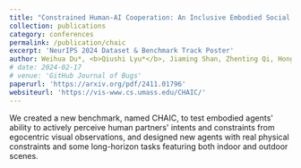 ```yaml
---
title: "Constrained Human-AI Cooperation: An Inclusive Embodied Social Intelligence Challenge"
collection: publications
category: conferences
permalink: /publication/chaic
excerpt: 'NeurIPS 2024 Dataset & Benchmark Track Poster'
author: Weihua Du*, <b>Qiushi Lyu*</b>, Jiaming Shan, Zhenting Qi, Hongxin Zhang, Sunli Chen, Andi Peng, Tianmin Shu, Kwonjoon Lee, Behzad Dariush, Chuang Gan
# date: 2024-02-17
# venue: 'GitHub Journal of Bugs'
paperurl: 'https://arxiv.org/pdf/2411.01796'
websiteurl: 'https://vis-www.cs.umass.edu/CHAIC/'
---
```


We created a new benchmark, named CHAIC, to test embodied agents' ability to actively perceive human partners' intents and constraints from egocentric visual observations, and designed new agents with real physical constraints and some long-horizon tasks featuring both indoor and outdoor scenes.
